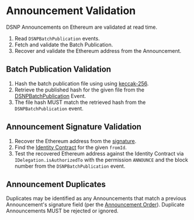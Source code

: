 # Announcement Validation

DSNP Announcements on Ethereum are validated at read time.

1. Read `DSNPBatchPublication` events.
2. Fetch and validate the Batch Publication.
3. Recover and validate the Ethereum address from the Announcement.

## Batch Publication Validation

1. Hash the batch publication file using using [keccak-256](https://keccak.team/files/Keccak-submission-3.pdf).
2. Retrieve the published hash for the given file from the [DSNPBatchPublication](/Ethereum/Publishing.md) Event.
3. The file hash MUST match the retrieved hash from the `DSNPBatchPublication` event.

## Announcement Signature Validation

1. Recover the Ethereum address from the [signature](/DSNP/Signatures.md).
2. Find the [Identity Contract](/Ethereum/Identity.md) for the given `fromId`.
3. Test the recovered Ethereum address against the Identity Contract via `IDelegation.isAuthorizedTo` with the permission `ANNOUNCE` and the block number from the `DSNPBatchPublication` event.

## Announcement Duplicates

Duplicates may be identified as any Announcements that match a previous Announcement's signature field (per the [Announcement Order](/Ethereum/Publishing.md#ordering)).
Duplicate Announcements MUST be rejected or ignored.
